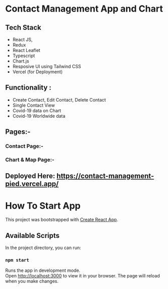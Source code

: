 # Contact Management App and Chart

## Tech Stack

- React JS,
- Redux
- React Leaflet
- Typescript
- Chart.js
- Resposive UI using Tailwind CSS
- Vercel (for Deployment)

## Functionality :

- Create Contact, Edit Contact, Delete Contact
- Single Contact View
- Covid-19 data on Chart
- Covid-19 Worldwide data

## Pages:-

### Contact Page:-

### Chart & Map Page:-

## Deployed Here: https://contact-management-pied.vercel.app/
# How To Start App

This project was bootstrapped with [Create React App](https://github.com/facebook/create-react-app).

## Available Scripts

In the project directory, you can run:

### `npm start`

Runs the app in development mode.\
Open [http://localhost:3000](http://localhost:3000) to view it in your browser.
The page will reload when you make changes.
